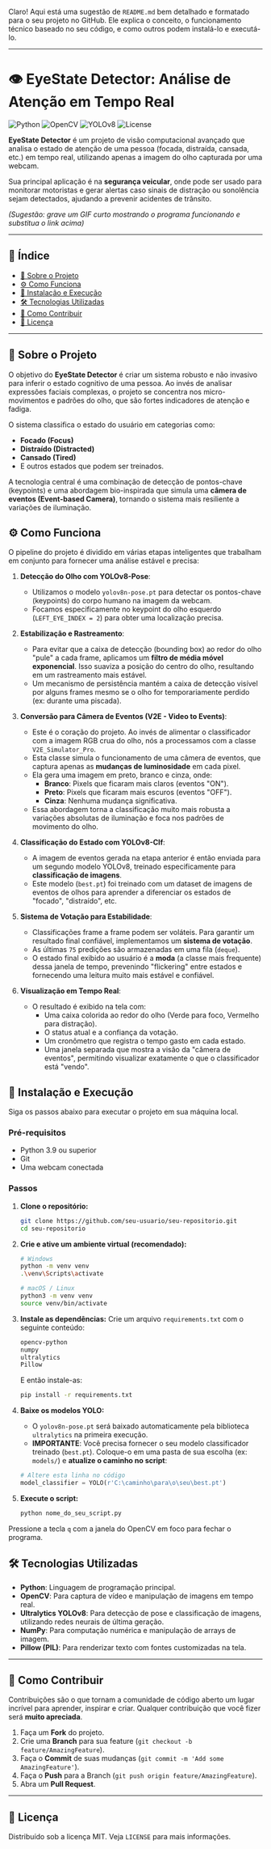 Claro! Aqui está uma sugestão de `README.md` bem detalhado e formatado para o seu projeto no GitHub. Ele explica o conceito, o funcionamento técnico baseado no seu código, e como outros podem instalá-lo e executá-lo.

---

# 👁️ EyeState Detector: Análise de Atenção em Tempo Real

![Python](https://img.shields.io/badge/Python-3.9%2B-blue.svg)
![OpenCV](https://img.shields.io/badge/OpenCV-4.x-green.svg)
![YOLOv8](https://img.shields.io/badge/YOLO-v8-orange.svg)
![License](https://img.shields.io/badge/License-MIT-brightgreen.svg)

**EyeState Detector** é um projeto de visão computacional avançado que analisa o estado de atenção de uma pessoa (focada, distraída, cansada, etc.) em tempo real, utilizando apenas a imagem do olho capturada por uma webcam.

Sua principal aplicação é na **segurança veicular**, onde pode ser usado para monitorar motoristas e gerar alertas caso sinais de distração ou sonolência sejam detectados, ajudando a prevenir acidentes de trânsito.


*(Sugestão: grave um GIF curto mostrando o programa funcionando e substitua o link acima)*

---

## 📝 Índice

- [📌 Sobre o Projeto](#-sobre-o-projeto)
- [⚙️ Como Funciona](#️-como-funciona)
- [🚀 Instalação e Execução](#-instalação-e-execução)
- [🛠️ Tecnologias Utilizadas](#️-tecnologias-utilizadas)
- [🤝 Como Contribuir](#-como-contribuir)
- [📝 Licença](#-licença)

---

## 📌 Sobre o Projeto

O objetivo do **EyeState Detector** é criar um sistema robusto e não invasivo para inferir o estado cognitivo de uma pessoa. Ao invés de analisar expressões faciais complexas, o projeto se concentra nos micro-movimentos e padrões do olho, que são fortes indicadores de atenção e fadiga.

O sistema classifica o estado do usuário em categorias como:
- **Focado (Focus)**
- **Distraído (Distracted)**
- **Cansado (Tired)**
- E outros estados que podem ser treinados.

A tecnologia central é uma combinação de detecção de pontos-chave (keypoints) e uma abordagem bio-inspirada que simula uma **câmera de eventos (Event-based Camera)**, tornando o sistema mais resiliente a variações de iluminação.

## ⚙️ Como Funciona

O pipeline do projeto é dividido em várias etapas inteligentes que trabalham em conjunto para fornecer uma análise estável e precisa:

1.  **Detecção do Olho com YOLOv8-Pose**:
    - Utilizamos o modelo `yolov8n-pose.pt` para detectar os pontos-chave (keypoints) do corpo humano na imagem da webcam.
    - Focamos especificamente no keypoint do olho esquerdo (`LEFT_EYE_INDEX = 2`) para obter uma localização precisa.

2.  **Estabilização e Rastreamento**:
    - Para evitar que a caixa de detecção (bounding box) ao redor do olho "pule" a cada frame, aplicamos um **filtro de média móvel exponencial**. Isso suaviza a posição do centro do olho, resultando em um rastreamento mais estável.
    - Um mecanismo de persistência mantém a caixa de detecção visível por alguns frames mesmo se o olho for temporariamente perdido (ex: durante uma piscada).

3.  **Conversão para Câmera de Eventos (V2E - Video to Events)**:
    - Este é o coração do projeto. Ao invés de alimentar o classificador com a imagem RGB crua do olho, nós a processamos com a classe `V2E_Simulator_Pro`.
    - Esta classe simula o funcionamento de uma câmera de eventos, que captura apenas as **mudanças de luminosidade** em cada pixel.
    - Ela gera uma imagem em preto, branco e cinza, onde:
        - **Branco**: Pixels que ficaram mais claros (eventos "ON").
        - **Preto**: Pixels que ficaram mais escuros (eventos "OFF").
        - **Cinza**: Nenhuma mudança significativa.
    - Essa abordagem torna a classificação muito mais robusta a variações absolutas de iluminação e foca nos padrões de movimento do olho.

4.  **Classificação do Estado com YOLOv8-Clf**:
    - A imagem de eventos gerada na etapa anterior é então enviada para um segundo modelo YOLOv8, treinado especificamente para **classificação de imagens**.
    - Este modelo (`best.pt`) foi treinado com um dataset de imagens de eventos de olhos para aprender a diferenciar os estados de "focado", "distraído", etc.

5.  **Sistema de Votação para Estabilidade**:
    - Classificações frame a frame podem ser voláteis. Para garantir um resultado final confiável, implementamos um **sistema de votação**.
    - As últimas `75` predições são armazenadas em uma fila (`deque`).
    - O estado final exibido ao usuário é a **moda** (a classe mais frequente) dessa janela de tempo, prevenindo "flickering" entre estados e fornecendo uma leitura muito mais estável e confiável.

6.  **Visualização em Tempo Real**:
    - O resultado é exibido na tela com:
        - Uma caixa colorida ao redor do olho (Verde para foco, Vermelho para distração).
        - O status atual e a confiança da votação.
        - Um cronômetro que registra o tempo gasto em cada estado.
        - Uma janela separada que mostra a visão da "câmera de eventos", permitindo visualizar exatamente o que o classificador está "vendo".

## 🚀 Instalação e Execução

Siga os passos abaixo para executar o projeto em sua máquina local.

### Pré-requisitos
- Python 3.9 ou superior
- Git
- Uma webcam conectada

### Passos

1.  **Clone o repositório:**
    ```bash
    git clone https://github.com/seu-usuario/seu-repositorio.git
    cd seu-repositorio
    ```

2.  **Crie e ative um ambiente virtual (recomendado):**
    ```bash
    # Windows
    python -m venv venv
    .\venv\Scripts\activate

    # macOS / Linux
    python3 -m venv venv
    source venv/bin/activate
    ```

3.  **Instale as dependências:**
    Crie um arquivo `requirements.txt` com o seguinte conteúdo:
    ```txt
    opencv-python
    numpy
    ultralytics
    Pillow
    ```
    E então instale-as:
    ```bash
    pip install -r requirements.txt
    ```

4.  **Baixe os modelos YOLO:**
    - O `yolov8n-pose.pt` será baixado automaticamente pela biblioteca `ultralytics` na primeira execução.
    - **IMPORTANTE**: Você precisa fornecer o seu modelo classificador treinado (`best.pt`). Coloque-o em uma pasta de sua escolha (ex: `models/`) e **atualize o caminho no script**:

    ```python
    # Altere esta linha no código
    model_classifier = YOLO(r'C:\caminho\para\o\seu\best.pt') 
    ```

5.  **Execute o script:**
    ```bash
    python nome_do_seu_script.py
    ```

Pressione a tecla `q` com a janela do OpenCV em foco para fechar o programa.

## 🛠️ Tecnologias Utilizadas

- **Python**: Linguagem de programação principal.
- **OpenCV**: Para captura de vídeo e manipulação de imagens em tempo real.
- **Ultralytics YOLOv8**: Para detecção de pose e classificação de imagens, utilizando redes neurais de última geração.
- **NumPy**: Para computação numérica e manipulação de arrays de imagem.
- **Pillow (PIL)**: Para renderizar texto com fontes customizadas na tela.

---

## 🤝 Como Contribuir

Contribuições são o que tornam a comunidade de código aberto um lugar incrível para aprender, inspirar e criar. Qualquer contribuição que você fizer será **muito apreciada**.

1.  Faça um **Fork** do projeto.
2.  Crie uma **Branch** para sua feature (`git checkout -b feature/AmazingFeature`).
3.  Faça o **Commit** de suas mudanças (`git commit -m 'Add some AmazingFeature'`).
4.  Faça o **Push** para a Branch (`git push origin feature/AmazingFeature`).
5.  Abra um **Pull Request**.

---

## 📝 Licença

Distribuído sob a licença MIT. Veja `LICENSE` para mais informações.
